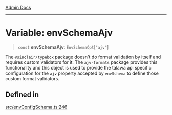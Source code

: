 [Admin Docs](/)

***

# Variable: envSchemaAjv

> `const` **envSchemaAjv**: `EnvSchemaOpt`\[`"ajv"`\]

The `@sinclair/typebox` package doesn't do format validation by itself and requires custom validators for it. The `ajv-formats` package provides this functionality and this object is used to provide the talawa api specific configuration for the `ajv` property accepted by `envSchema` to define those custom format validators.

## Defined in

[src/envConfigSchema.ts:246](https://github.com/NishantSinghhhhh/talawa-api/blob/05ae6a4794762096d917a90a3af0db22b7c47392/src/envConfigSchema.ts#L246)
